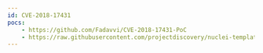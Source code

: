 ```yaml
---
id: CVE-2018-17431
pocs:
    - https://github.com/Fadavvi/CVE-2018-17431-PoC
    - https://raw.githubusercontent.com/projectdiscovery/nuclei-templates/master/cves/CVE-2018-17431.yaml
---
```

